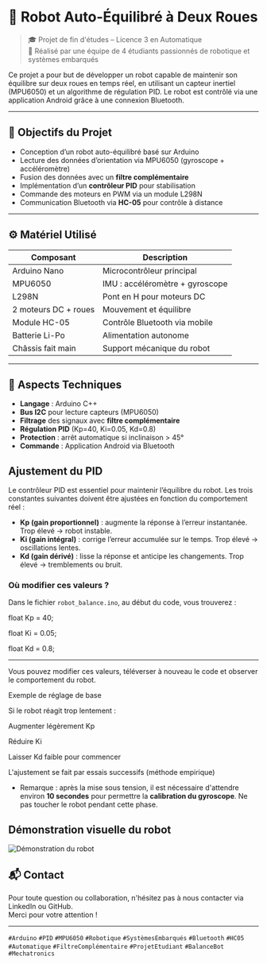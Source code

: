 # 🤖 Robot Auto-Équilibré à Deux Roues

> 🎓 Projet de fin d'études – Licence 3 en Automatique  
> 👥 Réalisé par une équipe de 4 étudiants passionnés de robotique et systèmes embarqués

Ce projet a pour but de développer un robot capable de maintenir son équilibre sur deux roues en temps réel, en utilisant un capteur inertiel (MPU6050) et un algorithme de régulation PID. Le robot est contrôlé via une application Android grâce à une connexion Bluetooth.

---

## 🎯 Objectifs du Projet

- Conception d’un robot auto-équilibré basé sur Arduino
- Lecture des données d’orientation via MPU6050 (gyroscope + accéléromètre)
- Fusion des données avec un **filtre complémentaire**
- Implémentation d’un **contrôleur PID** pour stabilisation
- Commande des moteurs en PWM via un module L298N
- Communication Bluetooth via **HC-05** pour contrôle à distance

---

## ⚙️ Matériel Utilisé

| Composant              | Description                              |
|------------------------|-------------------------------------------|
| Arduino Nano           | Microcontrôleur principal                 |
| MPU6050                | IMU : accéléromètre + gyroscope           |
| L298N                  | Pont en H pour moteurs DC                 |
| 2 moteurs DC + roues   | Mouvement et équilibre                    |
| Module HC-05           | Contrôle Bluetooth via mobile             |
| Batterie Li-Po         | Alimentation autonome                     |
| Châssis fait main      | Support mécanique du robot                |

---

## 🧠 Aspects Techniques

- **Langage** : Arduino C++  
- **Bus I2C** pour lecture capteurs (MPU6050)  
- **Filtrage** des signaux avec **filtre complémentaire**  
- **Régulation PID** (Kp=40, Ki=0.05, Kd=0.8)  
- **Protection** : arrêt automatique si inclinaison > 45°  
- **Commande** : Application Android via Bluetooth

## Ajustement du PID

Le contrôleur PID est essentiel pour maintenir l’équilibre du robot. Les trois constantes suivantes doivent être ajustées en fonction du comportement réel :

- **Kp (gain proportionnel)** : augmente la réponse à l’erreur instantanée. Trop élevé → robot instable.
- **Ki (gain intégral)** : corrige l’erreur accumulée sur le temps. Trop élevé → oscillations lentes.
- **Kd (gain dérivé)** : lisse la réponse et anticipe les changements. Trop élevé → tremblements ou bruit.

### Où modifier ces valeurs ?

Dans le fichier `robot_balance.ino`, au début du code, vous trouverez :


float Kp = 40;

float Ki = 0.05;

float Kd = 0.8;


---

Vous pouvez modifier ces valeurs, téléverser à nouveau le code et observer le comportement du robot.

Exemple de réglage de base

Si le robot réagit trop lentement :

Augmenter légèrement Kp

Réduire Ki

Laisser Kd faible pour commencer


L'ajustement se fait par essais successifs (méthode empirique)

- Remarque : après la mise sous tension, il est nécessaire d'attendre environ **10 secondes** pour permettre la **calibration du gyroscope**. Ne pas toucher le robot pendant cette phase.


## Démonstration visuelle du robot
![Démonstration du robot](robot_demov.gif)



## 📬 Contact

Pour toute question ou collaboration, n'hésitez pas à nous contacter via LinkedIn ou GitHub.  
Merci pour votre attention !

---



`#Arduino` `#PID` `#MPU6050` `#Robotique` `#SystèmesEmbarqués` `#Bluetooth` `#HC05` `#Automatique` `#FiltreComplémentaire` `#ProjetEtudiant` `#BalanceBot` `#Mechatronics`